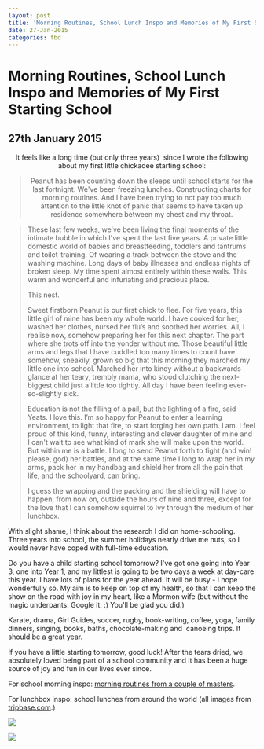 ```yaml
---
layout: post
title: 'Morning Routines, School Lunch Inspo and Memories of My First Starting School'
date: 27-Jan-2015
categories: tbd
---
```


# Morning Routines, School Lunch Inspo and Memories of My First Starting School

## 27th January 2015



<p align="center">It feels like a long time (but only three years)  since I wrote the following about my first little chickadee starting school:</p>

<blockquote>

<p align="center">Peanut has been counting down the sleeps until school starts for the last fortnight. We've been freezing lunches. Constructing charts for morning routines. And I have been trying to not pay too much attention to the little knot of panic that seems to have taken up residence somewhere between my chest and my throat.</p>

</blockquote>



<blockquote>These last few weeks,   we’ve been living the final moments of the intimate bubble in which I've spent the last five years. A private little domestic world of babies and breastfeeding,   toddlers and tantrums and toilet-training. Of wearing a track between the stove and the washing machine. Long days of baby illnesses and endless nights of broken sleep. My time spent almost entirely within these walls. This warm and wonderful and infuriating and precious place.

This nest.

Sweet firstborn Peanut is our first chick to flee. For five years, this little girl of mine has been my whole world. I have cooked for her, washed her clothes, nursed her flu’s and soothed her worries. All, I realise now, somehow preparing her for this next chapter. The part where she trots off into the yonder without me. Those beautiful little arms and legs that I have cuddled too many times to count have somehow, sneakily, grown so big that this morning they marched my little one into school. Marched her into kindy without a backwards glance at her teary, trembly mama, who stood clutching the next-biggest child just a little too tightly. All day I have been feeling ever-so-slightly sick.

Education is not the filling of a pail, but the lighting of a fire, said Yeats. I love this. I’m so happy for Peanut to enter a learning environment, to light that fire, to start forging her own path. I am. I feel proud of this kind, funny, interesting and clever daughter of mine and I can't wait to see what kind of mark she will make upon the world. But within me is a battle. I long to send Peanut forth to fight (and win! please, god) her battles, and at the same time I long to wrap her in my arms, pack her in my handbag and shield her from all the pain that life, and the schoolyard, can bring.

I guess the wrapping and the packing and the shielding will have to happen, from now on, outside the hours of nine and three, except for the love that I can somehow squirrel to Ivy through the medium of her lunchbox.</blockquote>

With slight shame, I think about the research I did on home-schooling. Three years into school, the summer holidays nearly drive me nuts, so I would never have coped with full-time education.

Do you have a child starting school tomorrow? I've got one going into Year 3, one into Year 1, and my littlest is going to be two days a week at day-care this year. I have lots of plans for the year ahead. It will be busy - I hope wonderfully so. My aim is to keep on top of my health, so that I can keep the show on the road with joy in my heart, like a Mormon wife (but without the magic underpants. Google it. :) You'll be glad you did.)

Karate, drama, Girl Guides, soccer, rugby, book-writing, coffee, yoga, family dinners, singing, books, baths, chocolate-making and  canoeing trips. It should be a great year.

If you have a little starting tomorrow, good luck! After the tears dried, we absolutely loved being part of a school community and it has been a huge source of joy and fun in our lives ever since.

For school morning inspo: <a href="http://mogantosh.com/hive-mind-morning-routines/">morning routines from a couple of masters</a>.

For lunchbox inspo: school lunches from around the world (all images from <a href="http://www.tripbase.com/blog/whats-best-for-our-kids-11-school-lunches-from-around-the-world/">tripbase.com</a>.)

<img class="photo-horiz" src="http://www.tripbase.com/blog/wp-content/uploads/2010/10/Japan-Egg-s.jpg" />

<p Japan.</p>

<p <img class="photo-horiz" src="http://www.tripbase.com/blog/wp-content/uploads/2010/10/US-Burger-s2.jpg" /></p>

<p USA</p>

<p <img class="photo-horiz" src="http://www.tripbase.com/blog/wp-content/uploads/2010/10/3-SouthKorea1.jpg" /></p>

<p Korea</p>

<img class="photo-horiz" src="http://www.tripbase.com/blog/wp-content/uploads/2010/10/France-School-Menu-2.jpg" />

<p France</p>

<p Good luck, comrades! Deep breaths. May the games begin.</p>

